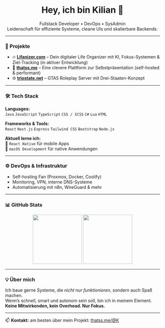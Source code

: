 <h1 align="center">Hey, ich bin Kilian 👋</h1>
<p align="center">
  Fullstack Developer • DevOps • SysAdmin<br/>
  Leidenschaft für effiziente Systeme, cleane UIs und skalierbare Backends.
</p>

---

### 🚀 Projekte

- 🔥 **[Lifanizer.com](https://lifanizer.com)** – Dein digitaler Life Organizer mit KI, Fokus-Systemen & Ziel-Tracking (in aktiver Entwicklung)
- 🧩 **[thatss.me](https://thatss.me)** – Eine clevere Plattform zur Selbstpräsentation (self-hosted & performant)
- 🌐 **[triostate.net](https://triostate.net)** – GTA5 Roleplay Server mit Drei-Staaten-Konzept

---

### 🛠️ Tech Stack

**Languages:**  
`Java` `JavaScript` `TypeScript` `CSS / SCSS` `C#` `Lua` `HTML`

**Frameworks & Tools:**  
`React` `Next.js` `Express` `Tailwind CSS` `Bootstrap` `Node.js`  

**Aktuell lerne ich:**  
🧠 `React Native` für mobile Apps  
🍎 `macOS Development` für native Anwendungen

---

### ⚙️ DevOps & Infrastruktur

- Self-hosting Fan (Proxmox, Docker, Coolify)
- Monitoring, VPN, interne DNS-Systeme
- Automatisierung mit n8n, WireGuard & mehr

---

### 📊 GitHub Stats

<p align="center">
  <img src="https://github-readme-stats.vercel.app/api?username=EinKilian&show_icons=true&theme=tokyonight" height="160"/>
  <img src="https://github-readme-stats.vercel.app/api/top-langs/?username=EinKilian&layout=compact&theme=tokyonight" height="160"/>
</p>

---

### 💡 Über mich

Ich baue gerne Systeme, die _nicht nur funktionieren_, sondern auch Spaß machen.  
Wenn’s schnell, smart und autonom sein soll, bin ich in meinem Element.  
**Keine Mitwirkenden, kein Overhead. Nur Fokus.**

---

📫 **Kontakt:** am besten über mein Projekt: [thatss.me/@K](https://thatss.me/@K)

